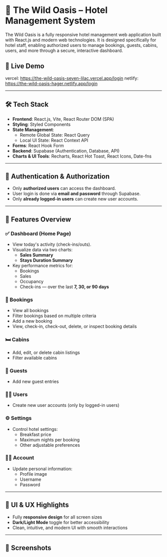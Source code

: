# 🌴 The Wild Oasis – Hotel Management System

The Wild Oasis is a fully responsive hotel management web application built with React.js and modern web technologies. It is designed specifically for hotel staff, enabling authorized users to manage bookings, guests, cabins, users, and more through a secure, interactive dashboard.

## 🚀 Live Demo

vercel: https://the-wild-oasis-seven-lilac.vercel.app/login 
netlify: https://the-wild-oasis-hager.netlify.app/login

---

## 🛠️ Tech Stack

- **Frontend**: React.js, Vite, React Router DOM (SPA)
- **Styling**: Styled Components
- **State Management**:
  - Remote Global State: React Query
  - Local UI State: React Context API
- **Forms**: React Hook Form
- **Backend**: Supabase (Authentication, Database, API)
- **Charts & UI Tools**: Recharts, React Hot Toast, React Icons, Date-fns

---

## 🔐 Authentication & Authorization

- Only **authorized users** can access the dashboard.
- User login is done via **email and password** through Supabase.
- Only **already logged-in users** can create new user accounts.

---

## 📱 Features Overview

### ✅ Dashboard (Home Page)
- View today's activity (check-ins/outs).
- Visualize data via two charts:
  - **Sales Summary**
  - **Stays Duration Summary**
- Key performance metrics for:
  - Bookings
  - Sales
  - Occupancy
  - Check-ins — over the last **7, 30, or 90 days**

### 📅 Bookings
- View all bookings
- Filter bookings based on multiple criteria
- Add a new booking
- View, check-in, check-out, delete, or inspect booking details

### 🛏️ Cabins
- Add, edit, or delete cabin listings
- Filter available cabins

### 👥 Guests
- Add new guest entries

### 🧑‍💼 Users
- Create new user accounts (only by logged-in users)

### ⚙️ Settings
- Control hotel settings:
  - Breakfast price
  - Maximum nights per booking
  - Other adjustable preferences

### 🙍‍♂️ Account
- Update personal information:
  - Profile image
  - Username
  - Password

---

## 🎨 UI & UX Highlights

- Fully **responsive design** for all screen sizes
- **Dark/Light Mode** toggle for better accessibility
- Clean, intuitive, and modern UI with smooth interactions

---

## 📸 Screenshots

